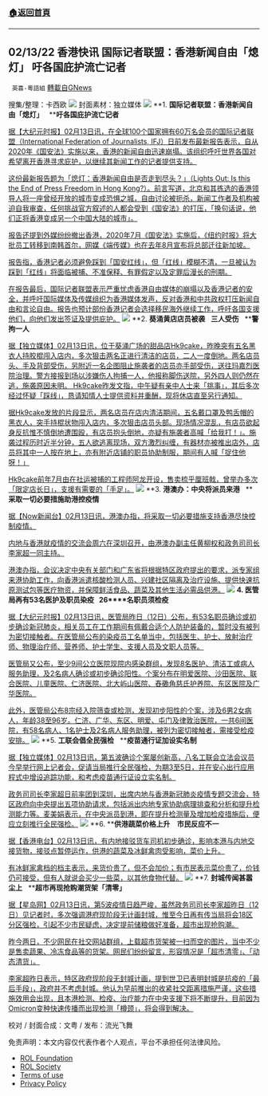 ###  [:house:返回首頁](https://github.com/ourhimalayas/txt)
---


## 02/13/22 香港快讯 国际记者联盟：香港新闻自由「熄灯」 吁各国庇护流亡记者
` 英喜-粵語組` [轉載自GNews](https://gnews.org/zh-hans/2000005/)

搜集/整理：卡西欧
![](https://assets.gnews.org/wp-content/uploads/2022/02/0213fenmian.jpg)
封面素材：独立媒体
![](https://assets.gnews.org/wp-content/uploads/2022/02/2022-02-13-1.png)
**1. ****国际记者联盟：香港新闻自由「熄灯」****   ****吁各国庇护流亡记者**

[据【大纪元时报】02月13日讯，在全球100个国家拥有60万名会员的国际记者联盟（International Federation of Journalists, IFJ）日前发布最新报告表示，自从2020年《国安法》实施以来，香港的新闻自由迅速崩塌。该组织呼吁世界各国对希望离开香港寻求庇护，以继续其新闻工作的记者提供支持。](https://hk.epochtimes.com/news/2022-02-13/53114562)

[这份最新报告题为「熄灯：香港新闻自由是否走到尽头？」（Lights Out: Is this the End of Press Freedom in Hong Kong?）。前言写道，北京和其拣选的香港领导人将一座曾经开放的城市变成恐惧之城，自由讨论被扼杀，新闻工作者及机构被迫自我审查，任何挑战官方叙述的人都会受到《国安法》的打压，「换句话说，他们正将香港变成另一个中国大陆的城市」。](https://hk.epochtimes.com/news/2022-02-13/53114562)

[报告还提到外媒纷纷撤出香港，2020年7月《国安法》实施后，《纽约时报》将大批员工转移到南韩首尔，网媒《端传媒》也在去年8月宣布将总部迁往新加坡。](https://hk.epochtimes.com/news/2022-02-13/53114562)

[报告指，香港记者必须避免踩到「国安红线」，但「红线」模糊不清，一旦被认为踩到「红线」将面临被捕、不准保释、有罪假定以及定罪后漫长的刑期。](https://hk.epochtimes.com/news/2022-02-13/53114562)

[在报告最后，国际记者联盟表示严重忧虑香港自由媒体的崩塌以及香港记者的安全，并呼吁国际媒体及传媒组织为香港媒体发声，反对香港和中共政权打压新闻自由和言论自由。报告也预计部份香港记者会选择移民海外继续工作，呼吁各国支援他们，向他们发出签证及提供庇护。](https://hk.epochtimes.com/news/2022-02-13/53114562)
![](https://assets.gnews.org/wp-content/uploads/2022/02/2022-02-13-2.png)
**2. ****葵涌黄店店员被袭****   ****三人受伤****   ****警拘一人**

[据【独立媒体】02月13日讯，位于葵涌广场的甜品店Hk9cake，昨晚突有五名黑衣人持胶棍闯入店内，多次狠击两名正进行清洁的店员，二人一度倒地。两名店员头、手及背部受伤，另附近一名企图阻止施袭者的店员亦手部受伤，送往玛嘉烈医院治理。警方接报到场以涉嫌伤人拘捕一人，他报称脚伤送院，另外四人则仍然在逃，施袭原因未明。 Hk9cake昨发文指，中午疑有亲中人士来「挑事」，其后多次经过怀疑「踩线」，恳请知情人士提供资料并重酬，现将休店直至另行通知。](https://www.inmediahk.net/node/社區/葵涌黃店店員被襲-三人受傷-警拘一人)

[据Hk9cake发放的片段显示，两名店员在店内清洁期间，五名戴口罩及鸭舌帽的黑衣人，突手持棍状物闯入店内，多次狠击店员头部。现场情况混乱，有店员欲起身反抗惟不慎倒地遭围殴，有店员抱头倒地，亦疑有施袭者高喊「给我打！」。施袭过程历时近半分钟，五人欲逃离现场，双方激烈纠缠，有器材亦被推出店外，店员将其中一人按在地上，亦有附近店铺的职员协助制服，期间有人喊「捉住他呀！」](https://www.inmediahk.net/node/社區/葵涌黃店店員被襲-三人受傷-警拘一人)

[Hk9cake前年7月由在社运被捕的工程师阿龙开设，售卖梳乎厘班戟，曾举办多次「限定店长日」，支援有需要的「手足」。](https://www.inmediahk.net/node/社區/葵涌黃店店員被襲-三人受傷-警拘一人)
![](https://assets.gnews.org/wp-content/uploads/2022/02/2022-02-13-3.png)
**3. ****港澳办：中央将派员来港****   ****采取一切必要措施助港控疫情**

[据【Now新闻台】02月13日讯，港澳办指，将采取一切必要措施支持香港尽快控制疫情。](https://news.now.com/home/local/player?newsId=466277)

[内地与香港就疫情的交流会周六在深圳召开，由港澳办副主任黄柳权和政务司司长李家超一同主持。](https://news.now.com/home/local/player?newsId=466277)

[港澳办指，会议决定中央有关部门和广东省将根据特区政府提出的要求，派专家组来港协助工作，向香港派遣核酸检测人员、兴建社区隔离及治疗设施、提供快速抗原测试包等医疗物资，并保障鲜活食品、蔬菜及其他生活必需品供港。](https://news.now.com/home/local/player?newsId=466277)
![](https://assets.gnews.org/wp-content/uploads/2022/02/2022-02-13-4.png)
**4. ****医管局再有****53****名医护及职员染疫****   26****名职员须检疫**

[据【大纪元时报】02月13日讯，医管局昨日（12日）公布，有53名职员确诊或初步确诊新冠肺炎，相关员工在工作期间有佩戴合适个人防护装备的，暂时没有被列为密切接触者。在医管局公布的染疫员工名单当中，包括医生、护士、放射治疗师、物理治疗师、营养师、护士学生、支援人员及文职人员等。](https://hk.epochtimes.com/news/2022-02-13/23360153)

[医管局又公布，至少9间公立医院现院内感染群组，发现8名医护、清洁工或病人服务助理，及2名病人确诊或初步确诊阳性。个案分布在明爱医院、沙田医院、联合医院、儿童医院、仁济医院、北大屿山医院、舂磡角慈氏护养院、东区医院及广华医院。](https://hk.epochtimes.com/news/2022-02-13/23360153)

[此外，医管局公布8宗经入院筛查或检测，发现初步阳性的个案，涉及6男2女病人，年龄38至96岁。仁济、广华、东区、明爱、屯门及律敦治医院，一共6间医院，有58名病人、1名护士及2名病人服务助理，被列为密切接触者，需接受检疫安排。](https://hk.epochtimes.com/news/2022-02-13/23360153)
![](https://assets.gnews.org/wp-content/uploads/2022/02/2022-02-13-5.png)
**5. ****工联会倡全民强检****   ****疫苗通行证加设实名制**

[据【独立媒体】02月13日讯，第五波确诊个案屡创新高，八名工联会立法会议员今早举行网上记者会，促请当局推行全民强检，为期3至5日，并在安心出行应用程式中增设追踪功能，和考虑疫苗通行证设立实名制。](https://www.inmediahk.net/node/政經/工聯會倡全民強檢-疫苗通行證加設實名制)

[政务司司长李家超日前率团到深圳，出席内地与香港新冠肺炎疫情专题交流会，特区政府向中央提出五项协助请求，包括派出内地专家协助病理排查和分析和提升检测能力等。麦美娟表示，在中央派员到港，即在提升检测量及增加检疫措施后，便应立刻推行全民强检。](https://www.inmediahk.net/node/政經/工聯會倡全民強檢-疫苗通行證加設實名制)
![](https://assets.gnews.org/wp-content/uploads/2022/02/2022-02-13-6.png)
**6. ****供港蔬菜价格上升　市民反应不一**

[据【香港电台】02月13日讯，有内地接驳货车司机初步确诊，影响本港与内地交接货物，接驳点暂停运作，供港的蔬菜及冰鲜禽肉受影响，菜价上升。](https://news.rthk.hk/rthk/ch/component/k2/1633476-20220213.htm?spTabChangeable=0)

[有冰鲜家禽档的档主表示，来货价贵了，但不会加价；有市民表示菜价贵了，价钱仍可接受，但有人就说会买少一些菜，以其他食物代替。](https://news.rthk.hk/rthk/ch/component/k2/1633476-20220213.htm?spTabChangeable=0)
![](https://assets.gnews.org/wp-content/uploads/2022/02/2022-02-13-7.png)
**7. ****封城传闻甚嚣尘上****   ****超市再现抢购潮货架「清零」**

[据【星岛网】02月13日讯，第5波疫情日趋严峻，虽然政务司司长李家超昨日（12日）见记者时，多次强调港府现阶段无计画封城，惟至今日再有传当局将会18区分区强检，引起不少市民疑虑，决定提前储粮做好准备，超市出现抢购潮。](https://std.stheadline.com/realtime/article/1808094/即時-港聞-疫情消息-封城傳聞甚囂塵上超市現搶購貨架-清零-消委會籲冷靜)

[昨今两日，不少网民在社交网站群组，上载超市货架被一扫而空的图片，当中不少是售卖蔬果、冷冻食品等的货架。网民们纷纷留言，形容情况是「超市清零」、「动态清货」。](https://std.stheadline.com/realtime/article/1808094/即時-港聞-疫情消息-封城傳聞甚囂塵上超市現搶購貨架-清零-消委會籲冷靜)

[李家超昨日表示，特区政府现阶段无封城计画，提到世卫已表明封城是抗疫的「最后手段」，政府并不考虑封城。他认为早前推出的收紧社交距离措施严谨，这些措施效用会出现，且本港检测、检疫、治疗能力在中央支援下将不断提升，目前因为Omicron变种快速传播而出现检测「樽颈」，将会得到解决。](https://std.stheadline.com/realtime/article/1808094/即時-港聞-疫情消息-封城傳聞甚囂塵上超市現搶購貨架-清零-消委會籲冷靜)

校对 / 封面合成：文粤 / 发布：流光飞舞

 

免责声明：本文内容仅代表作者个人观点，平台不承担任何法律风险。

- [ROL Foundation](https://rolfoundation.org/)
- [ROL Society](https://rolsociety.org/)
- [Terms of use](https://gnews.org/terms-of-use-3/)
- [Privacy Policy](https://gnews.org/privacy-policy/)
